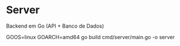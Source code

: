 # Server
Backend em Go (API + Banco de Dados)

GOOS=linux GOARCH=amd64 go build cmd/server/main.go -o server
